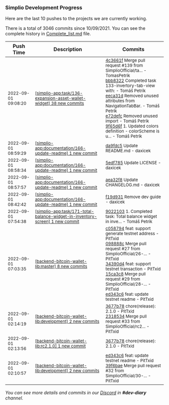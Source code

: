 
### Simplio Development Progress

Here are the last 10 pushes to the projects we are currently working.

There is a total of 3046 commits since 10/09/2021. You can see the complete history in
 [Complete_list.md](Complete_list.md) file.

| Push Time | Description | Commits |
| --- | --- | --- |
| <sub>2022-09-01 09:08:20</sub> | <sub>[[simplio-app:task/136\-expansion\-asset\-wallet\-widget] 38 new commits](https://github.com/SimplioOfficial/simplio-app/compare/f201efd8f5ea...c86cd1b4df10)</sub> | <sub>[4c3661f](https://github.com/SimplioOfficial/simplio-app/commit/4c3661ffbcb9de7f84ce05571689574ba6989e1a) Merge pull request #139 from SimplioOfficial/ta... - TomasPetrik<br>[bbb8322](https://github.com/SimplioOfficial/simplio-app/commit/bbb8322c59184a3373d3eab6cc4639398db0839f) Completed task 133-invertory-tab-view with: - Tomáš Petrík<br>[eeca31d](https://github.com/SimplioOfficial/simplio-app/commit/eeca31dead2b2bc689bbb6f0f713290238406b2d) Removed unused attributes from NavigationTabBar. - Tomáš Petrík<br>[e72defc](https://github.com/SimplioOfficial/simplio-app/commit/e72defcea1bca339b845ec5d9a0c390fd9dc3edd) Removed unused import - Tomáš Petrík<br>[9f65d6f](https://github.com/SimplioOfficial/simplio-app/commit/9f65d6fc33cb0ebf3400e71ec5e66f79293ad6ec) 1. Updated colors definition - colorScheme is u... - Tomáš Petrík</sub> |
| <sub>2022-09-01 08:59:29</sub> | <sub>[[simplio-app:documentation/166\-update\-readme] 1 new commit](https://github.com/SimplioOfficial/simplio-app/commit/da9fdc5f9b4f7eab554971222588ca28532d2aec)</sub> | <sub>[da9fdc5](https://github.com/SimplioOfficial/simplio-app/commit/da9fdc5f9b4f7eab554971222588ca28532d2aec) Update README.md - daxicek</sub> |
| <sub>2022-09-01 08:58:34</sub> | <sub>[[simplio-app:documentation/166\-update\-readme] 1 new commit](https://github.com/SimplioOfficial/simplio-app/commit/5edf7854519ae112cb98cae6131446259fa1e138)</sub> | <sub>[5edf785](https://github.com/SimplioOfficial/simplio-app/commit/5edf7854519ae112cb98cae6131446259fa1e138) Update LICENSE - daxicek</sub> |
| <sub>2022-09-01 08:57:57</sub> | <sub>[[simplio-app:documentation/166\-update\-readme] 1 new commit](https://github.com/SimplioOfficial/simplio-app/commit/aea32f82a9fbda4bae374c0c6790d229dd4b22dc)</sub> | <sub>[aea32f8](https://github.com/SimplioOfficial/simplio-app/commit/aea32f82a9fbda4bae374c0c6790d229dd4b22dc) Update CHANGELOG.md - daxicek</sub> |
| <sub>2022-09-01 08:42:42</sub> | <sub>[[simplio-app:documentation/166\-update\-readme] 1 new commit](https://github.com/SimplioOfficial/simplio-app/commit/f19d9315e8b9b71df4a8dfd8d1f0de0f37ba4e90)</sub> | <sub>[f19d931](https://github.com/SimplioOfficial/simplio-app/commit/f19d9315e8b9b71df4a8dfd8d1f0de0f37ba4e90) Remove dev guide - daxicek</sub> |
| <sub>2022-09-01 07:54:38</sub> | <sub>[[simplio-app:task/171\-total\-balance\-widget\-in\-inventory\-screen] 1 new commit](https://github.com/SimplioOfficial/simplio-app/commit/902210377e11ccf7d0d30af5ec6416b2dc28e6e3)</sub> | <sub>[9022103](https://github.com/SimplioOfficial/simplio-app/commit/902210377e11ccf7d0d30af5ec6416b2dc28e6e3) 1. Completed task: Total balance widget in inve... - Tomáš Petrík</sub> |
| <sub>2022-09-01 07:03:35</sub> | <sub>[[backend-bitcoin-wallet-lib:master] 8 new commits](https://github.com/SimplioOfficial/backend-bitcoin-wallet-lib/compare/cb5481368ac8...4c882f55c43f)</sub> | <sub>[c058794](https://github.com/SimplioOfficial/backend-bitcoin-wallet-lib/commit/c05879421cf22e28958b77cae4f50a12a3fe19e9) feat: support generate testnet address - PitTxid<br>[098888c](https://github.com/SimplioOfficial/backend-bitcoin-wallet-lib/commit/098888c8d55a7e14d94289efe6c19ba83cb7a96c) Merge pull request #27 from SimplioOfficial/26-... - PitTxid<br>[34390d4](https://github.com/SimplioOfficial/backend-bitcoin-wallet-lib/commit/34390d4743c6a3e94cfe03e2ae4397a4141c3f3d) feat: support testnet transaction - PitTxid<br>[15ca3c8](https://github.com/SimplioOfficial/backend-bitcoin-wallet-lib/commit/15ca3c8c1937b05ff2186dca6cb3acdfda729ff0) Merge pull request #29 from SimplioOfficial/28-... - PitTxid<br>[ed343c6](https://github.com/SimplioOfficial/backend-bitcoin-wallet-lib/commit/ed343c62df1080a5fd44f08dd73ef25745246da3) feat: update testnet readme - PitTxid</sub> |
| <sub>2022-09-01 02:14:19</sub> | <sub>[[backend-bitcoin-wallet-lib:development] 2 new commits](https://github.com/SimplioOfficial/backend-bitcoin-wallet-lib/compare/39f6bae7c07b...231853415c25)</sub> | <sub>[3677b78](https://github.com/SimplioOfficial/backend-bitcoin-wallet-lib/commit/3677b78159c7096974834961b7245dbc9258fc88) chore(release): 2.1.0 - PitTxid<br>[2318534](https://github.com/SimplioOfficial/backend-bitcoin-wallet-lib/commit/231853415c252fbe4b5efee26afd51f15f3038f2) Merge pull request #33 from SimplioOfficial/rc2... - PitTxid</sub> |
| <sub>2022-09-01 02:13:56</sub> | <sub>[[backend-bitcoin-wallet-lib:rc2\.1\.0] 1 new commit](https://github.com/SimplioOfficial/backend-bitcoin-wallet-lib/commit/3677b78159c7096974834961b7245dbc9258fc88)</sub> | <sub>[3677b78](https://github.com/SimplioOfficial/backend-bitcoin-wallet-lib/commit/3677b78159c7096974834961b7245dbc9258fc88) chore(release): 2.1.0 - PitTxid</sub> |
| <sub>2022-09-01 02:10:57</sub> | <sub>[[backend-bitcoin-wallet-lib:development] 2 new commits](https://github.com/SimplioOfficial/backend-bitcoin-wallet-lib/compare/15ca3c8c1937...39f6bae7c07b)</sub> | <sub>[ed343c6](https://github.com/SimplioOfficial/backend-bitcoin-wallet-lib/commit/ed343c62df1080a5fd44f08dd73ef25745246da3) feat: update testnet readme - PitTxid<br>[39f6bae](https://github.com/SimplioOfficial/backend-bitcoin-wallet-lib/commit/39f6bae7c07bcce31abee37f74d2fae6ac4003d7) Merge pull request #32 from SimplioOfficial/30-... - PitTxid</sub> |

_You can see more details and commits in our [Discord](https://discord.gg/aKhjuwZmdP) in **#dev-diary** channel._
